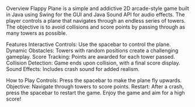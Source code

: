 Overview
Flappy Plane is a simple and addictive 2D arcade-style game built in Java using Swing for the GUI and Java Sound API for audio effects. The player controls a plane that navigates through an endless series of towers. The objective is to avoid collisions and score points by passing through as many towers as possible.

Features
Interactive Controls: Use the spacebar to control the plane.
Dynamic Obstacles: Towers with random positions create a challenging gameplay.
Score Tracking: Points are awarded for each tower passed.
Collision Detection: Game ends upon collision, with a final score display.
Sound Effects: Includes crash sound for added realism.

How to Play
Controls: Press the spacebar to make the plane fly upwards.
Objective: Navigate through towers to score points.
Restart: After a crash, press the spacebar to restart the game.
Enjoy the game and aim for a high score!

